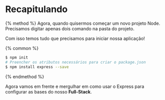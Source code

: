 # Recapitulando

{% method %}
Agora, quando quisermos começar um novo projeto Node. Precisamos digitar apenas dois comando na pasta do projeto.

Com isso temos tudo que precisamos para iniciar nossa aplicação!

{% common %}
``` sh
$ npm init
# Preencher os atributos necessários para criar o package.json
$ npm install express --save
```
{% endmethod %}

Agora vamos em frente e mergulhar em como usar o Express para configurar as bases do nosso **Full-Stack**.
